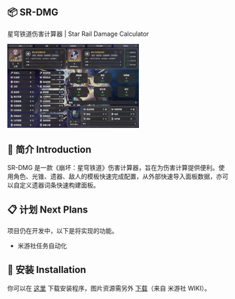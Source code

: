 ## 📦 SR-DMG
星穹铁道伤害计算器 | Star Rail Damage Calculator

<P><img src="https://raw.githubusercontent.com/Trankite/SR-DMG/refs/heads/master/Assets/Image.jpg" width="300"><p>

## 📖 简介 Introduction
SR-DMG 是一款《崩坏：星穹铁道》伤害计算器，旨在为伤害计算提供便利。使用角色、光锥、遗器、敌人的模板快速完成配置，从外部快速导入面板数据，亦可以自定义遗器词条快速构建面板。

## 📋 计划 Next Plans
项目仍在开发中，以下是将实现的功能。
- 米游社任务自动化

## 🚀 安装 Installation
你可以在 [这里](https://github.com/Trankite/SR-DMG/releases) 下载安装程序，图片资源需另外 [下载]()（来自 米游社 WIKI）。